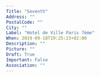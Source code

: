 ```yaml
---
Title: "Seventh"
Address: ""
PostalCode: ""
City: ""
Label: "Hotel de Ville Paris 7ème"
When: 2019-09-18T19:25:23+02:00
Description: ""
Picture: ""
Draft: True
Important: False
Association: ""
---
```

